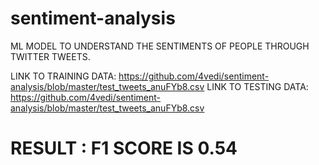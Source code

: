 # sentiment-analysis

ML MODEL TO UNDERSTAND THE SENTIMENTS OF PEOPLE THROUGH TWITTER TWEETS.


LINK TO TRAINING DATA: https://github.com/4vedi/sentiment-analysis/blob/master/test_tweets_anuFYb8.csv
LINK TO TESTING DATA: https://github.com/4vedi/sentiment-analysis/blob/master/test_tweets_anuFYb8.csv
 
 
 
 
 # RESULT : F1 SCORE IS 0.54
